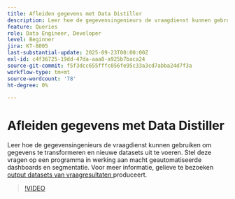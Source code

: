```yaml
---
title: Afleiden gegevens met Data Distiller
description: Leer hoe de gegevensingenieurs de vraagdienst kunnen gebruiken om gegevens te transformeren en nieuwe datasets uit te voeren. Stel deze vragen op een programma in werking aan macht geautomatiseerde dashboards en segmentatie.
feature: Queries
role: Data Engineer, Developer
level: Beginner
jira: KT-8005
last-substantial-update: 2025-09-23T00:00:00Z
exl-id: c4f36725-19dd-47da-aaa8-a925b7baca24
source-git-commit: f5f3dcc655fffc056fe95c33a3cd7abba24d7f3a
workflow-type: tm+mt
source-wordcount: '78'
ht-degree: 0%

---
```


# Afleiden gegevens met Data Distiller

Leer hoe de gegevensingenieurs de vraagdienst kunnen gebruiken om gegevens te transformeren en nieuwe datasets uit te voeren. Stel deze vragen op een programma in werking aan macht geautomatiseerde dashboards en segmentatie. Voor meer informatie, gelieve te bezoeken [ output datasets van vraagresultaten ](https://experienceleague.adobe.com/en/docs/experience-platform/query/ui/create-datasets) produceert.

>[!VIDEO](https://video.tv.adobe.com/v/333699?learn=on&enablevpops)
